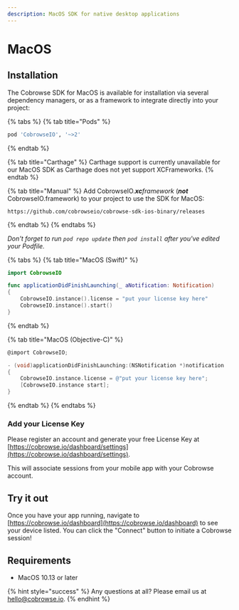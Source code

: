 ```yaml
---
description: MacOS SDK for native desktop applications
---
```


# MacOS

## Installation

The Cobrowse SDK for MacOS is available for installation via several dependency managers, or as a framework to integrate directly into your project:

{% tabs %}
{% tab title="Pods" %}
```ruby
pod 'CobrowseIO', '~>2'
```
{% endtab %}

{% tab title="Carthage" %}
Carthage support is currently unavailable for our MacOS SDK as Carthage does not yet support XCFrameworks.
{% endtab %}

{% tab title="Manual" %}
Add CobrowseIO._**xc**framework_  (_**not**_ CobrowseIO.framework) to your project to use the SDK for MacOS:

```
https://github.com/cobrowseio/cobrowse-sdk-ios-binary/releases
```
{% endtab %}
{% endtabs %}

_Don't forget to run `pod repo update` then `pod install` after you've edited your Podfile._

{% tabs %}
{% tab title="MacOS (Swift)" %}
```swift
import CobrowseIO

func applicationDidFinishLaunching(_ aNotification: Notification)
{
    CobrowseIO.instance().license = "put your license key here"
    CobrowseIO.instance().start()
}
```
{% endtab %}

{% tab title="MacOS (Objective-C)" %}
```objectivec
@import CobrowseIO;

- (void)applicationDidFinishLaunching:(NSNotification *)notification
{
    CobrowseIO.instance.license = @"put your license key here";
    [CobrowseIO.instance start];
}
```
{% endtab %}
{% endtabs %}

### Add your License Key

Please register an account and generate your free License Key at [https://cobrowse.io/dashboard/settings](https://cobrowse.io/dashboard/settings).

This will associate sessions from your mobile app with your Cobrowse account.

## Try it out

Once you have your app running, navigate to [https://cobrowse.io/dashboard](https://cobrowse.io/dashboard) to see your device listed. You can click the "Connect" button to initiate a Cobrowse session!

## Requirements

* MacOS 10.13 or later

{% hint style="success" %}
Any questions at all? Please email us at [hello@cobrowse.io](mailto:hello@cobrowse.io).
{% endhint %}
